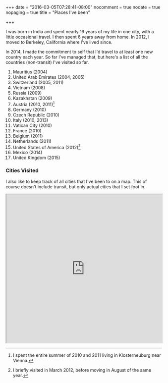 +++
date = "2016-03-05T07:28:41-08:00"
nocomment = true
nodate = true
nopaging = true
title = "Places I've been"

+++

I was born in India and spent nearly 16 years of my life in one city, with a little occasional travel. I then spent 6 years away from home. In 2012, I moved to Berkeley, California where I've lived since.

In 2014, I made the commitment to self that I'd travel to at least one new country each year. So far I've managed that, but here's a list of all the countries (non-transit) I've visited so far.

1. Mauritius (2004)
2. United Arab Emirates (2004, 2005)
3. Switzerland (2005, 2011)
4. Vietnam (2008)
5. Russia (2009)
6. Kazakhstan (2009)
7. Austria (2010, 2011)[^1]
8. Germany (2010)
9. Czech Republic (2010)
10. Italy (2010, 2013)
11. Vatican City (2010)
12. France (2010)
13. Belgium (2011)
14. Netherlands (2011)
15. United States of America (2012)[^2]
16. Mexico (2014)
17. United Kingdom (2015)

### Cities Visited

I also like to keep track of all cities that I've been to on a map. This of course doesn't include transit, but only actual cities that I set foot in.

<iframe src="https://www.google.com/maps/d/embed?mid=zfazlR6PpHXg.kTj-M9kdK9Kg" width="100%" height="480"></iframe>

[^1]: I spent the entire summer of 2010 and 2011 living in Klosterneuburg near Vienna.
[^2]: I briefly visited in March 2012, before moving in August of the same year.